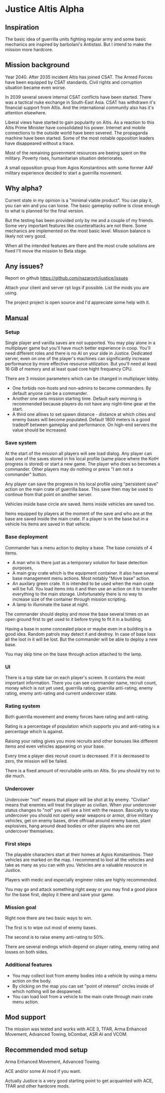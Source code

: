 # Justice Altis Alpha

## Inspiration
The basic idea of guerrilla units fighting regular army
and some basic mechanics are inspired by barbolani's Antistasi.
But I intend to make the mission more hardcore.

## Mission background
Year 2040. After 2035 incident Altis has joined CSAT.
The Armed Forces have been equipped by CSAT standards.
Civil rights and corruption situation became even worse.

In 2039 several severe internal CSAT conflicts have been started.
There was a tactical nuke exchange in South-East Asia.
CSAT has withdrawn it's financial support from Altis.
And the international community also has it's attention elsewhere.

Liberal views have started to gain popularity on Altis.
As a reaction to this Altis Prime Minister have consolidated his power.
Internet and mobile connections to the outside world have been severed.
The propaganda machine have been started.
Some of the most notable opposition leaders have disappeared without a trace.

Most of the remaining govenrment resources are beeing spent on the military.
Poverty rises, humanitarian situation deteriorates.

A small opposition group from Agios Konstantinos with some former
AAF military experience decided to start a guerrilla movement.

## Why alpha?
Current state in my opinion is a "minimal viable product".
You can play it, you can win and you can loose.
The basic gameplay outline is close enough to what is planned for the final version.

But the testing has been provided only by me and a couple of my friends.
Some very important features like counterattacks are not there.
Some mechanics are implemented on the most basic level.
Mission balance is likely not very good.

When all the intended features are there and the most crude solutions
are fixed I'll move the mission to Beta stage.

## Any issues?
Report on github https://github.com/nazarovtr/justice/issues

Attach your client and server rpt logs if possible. List the mods you are using.

The project project is open source and I'd appreciate some help with it.

## Manual

### Setup
Single player and vanilla saves are not supported.
You may play alone in a multiplayer game but you'll have much better experience in coop.
You'll need different roles and there is no AI on your side in Justice.
Dedicated server, even on one of the player's machines can significantly increase performance by more effective resource utilization.
But you'll need at least 16 GiB of memory and at least quad core hight frequency CPU.

There are 3 mission parameters which can be changed in multiplayer lobby.
- One forbids non-hosts and non-admins to become commanders. By default anyone can be a commander.
- Another one sets mission starting time.
Default early morning is recommended because players do not have any night-time gear at the start.
- A third one allows to set spawn distance - distance at which cities and enemy bases will become populated.
Default 1800 meters is a good tradeoff between gameplay and performance.
On high-end servers the value should be increased.

### Save system
At the start of the mission all players will see load dialog.
Any player can load one of the saves stored in his local profile (same place where the KotH progress is stored) or start a new game.
The player who does so becomes a commander.
Other players may do nothing or press "I am not a commander" button.

Any player can save the progress in his local profile using "persistent save" action on the main crate of guerrilla base.
This save then may be used to continue from that point on another server.

Vehicles inside base circle are saved.
Items inside vehicles are saved too.

Items equipped by players at the moment of the save and who are at the base are saved inside the main crate.
If a player is on the base but in a vehicle his items are saved in that vehicle.

### Base deployment
Commander has a menu action to deploy a base. The base consists of 4 items.
- A man who is there just as a temporary solution for base detection purposes,
- A main gray crate which is the equipment container. It also have several base management menu actions. Most notably "Move base" action.
- An auxilary green crate. It is intended to be used when the main crate will be full. You load items into it and then use an action on it to transfer everything to the main storage. Unfortunately there is no way to increase size of the container through mission scripting.
- A lamp to illuminate the base at night.

The commander should deploy and move the base several times on an open ground first to get used to it before trying to fit it in a building.

Having a base in some concealed place or maybe even in a building is a good idea.
Random patrols may detect it and destroy.
In case of base loss all the loot in it will be lost.
But the commander will be able to deploy a new base.

You may skip time on the base through action attached to the lamp.

### UI
There is a top state bar on each player's screen. It contains the most important information.
There you can see commander name, recruit count, money which is not yet used, guerrilla rating, guerrilla anti-rating, enemy rating, enemy anti-rating and current undercover state.

### Rating system
Both guerrilla movement and enemy forces have rating and anti-rating.

Rating is a percentage of population which supports you and anti-rating is a percentage which is against.

Raising your rating gives you more recruits and other bonuses like different items and even vehicles appearing on your base.

Every time a player dies recruit count is decreased.
If it is decreased to zero, the mission will be failed.

There is a fixed amount of recruitable units on Altis.
So you should try not to die much.

### Undercover
Undercover "not" means that player will be shot at by enemy.
"Civilian" means that enemies will treat the player as civilian.
When your undercover status changes to "not" you will see a hint with the reason.
Basically to stay undercover you should not openly wear weapons or armor,
drive military vehicles, get on enemy bases, drive offroad around enemy bases,
plant explosives, hang around dead bodies or other players who are not undercover themselves.

### First steps
The playable characters start at their homes at Agios Konstantinos.
Their vehicles are marked on the map.
I recommend to loot all the vehicles and take as many as you can with you.
Vehicles are a valuable resource in Justice.

Players with medic and especially engineer roles are highly recommended.

You may go and attack something right away or you may find a good place for the base first, deploy it there and save your game.

### Mission goal
Right now there are two basic ways to win.

The first is to wipe out most of enemy bases.

The second is to raise enemy anti-rating to 50%.

There are several endings which depend on player rating, enemy rating and losses on both sides.

### Additional features
- You may collect loot from enemy bodies into a vehicle by using a menu action on the body.
- By clicking on the map you can set "point of interest" circles inside of which nothing will be despawned.
- You can load loot from a vehicle to the main crate through main crate menu action.

## Mod support
The mission was tested and works with ACE 3, TFAR, Arma Enhanced Movement, Advanced Towing, bCombat, ASR AI and VCOM.

## Recommended mod setup
Arma Enhanced Movement, Advanced Towing.

ACE and/or some AI mod if you want.

Actually Justice is a very good starting point to get acquainted with ACE, TFAR and other hardcore mods.
